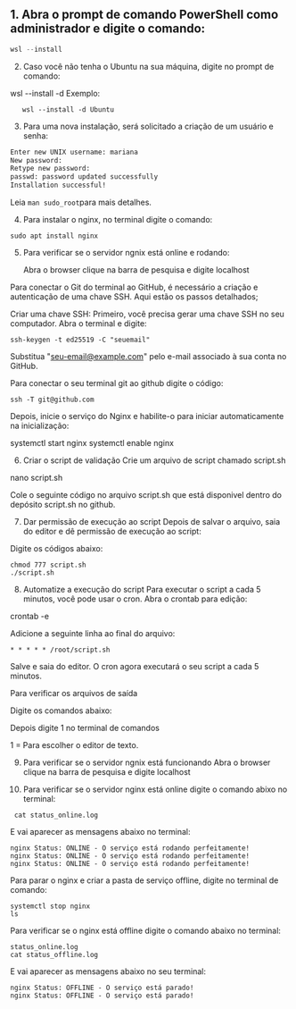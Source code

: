 ## 1. Abra o prompt de comando PowerShell como administrador e digite o comando:
   ```PowerShell
   wsl --install
   ```
2. Caso você não tenha o Ubuntu na sua máquina, digite no prompt de comando:


wsl --install -d <NomeDaDistro>
   Exemplo: 
```PowerShel
   wsl --install -d Ubuntu
   ```
3. Para uma nova instalação, será solicitado a criação de um usuário e senha:
```bash
Enter new UNIX username: mariana
New password:
Retype new password:
passwd: password updated successfully
Installation successful!
```
Leia ``` man sudo_root ```para mais detalhes.

4. Para instalar o nginx, no terminal digite o comando:

```
sudo apt install nginx
```

5. Para verificar se o servidor ngnix está online e rodando:

   Abra o browser clique na barra de pesquisa e digite localhost
   
Para conectar o Git do terminal ao GitHub, é necessário a criação e autenticação de uma chave SSH. Aqui estão os passos detalhados\;

Criar uma chave SSH: Primeiro, você precisa gerar uma chave SSH no seu computador. Abra o terminal e digite:
```
ssh-keygen -t ed25519 -C "seuemail"
```
Substitua "seu-email@example.com" pelo e-mail associado à sua conta no GitHub. 

Para conectar o seu terminal git ao github digite o código: 
```
ssh -T git@github.com
```
Depois, inicie o serviço do Nginx e habilite-o para iniciar automaticamente na inicialização:

systemctl start nginx
systemctl enable nginx

6. Criar o script de validação
Crie um arquivo de script chamado script.sh

nano script.sh

Cole o seguinte código no arquivo script.sh que está disponivel dentro do depósito script.sh no github.



7. Dar permissão de execução ao script
Depois de salvar o arquivo, saia do editor e dê permissão de execução ao script:

Digite os códigos abaixo: 
```
chmod 777 script.sh
./script.sh 
```

8. Automatize a execução do script
Para executar o script a cada 5 minutos, você pode usar o cron. Abra o crontab para edição:

crontab -e

Adicione a seguinte linha ao final do arquivo:
```
* * * * * /root/script.sh
```
Salve e saia do editor. O cron agora executará o seu script a cada 5 minutos.

Para verificar os arquivos de saída

Digite os comandos abaixo:

Depois digite 1 no terminal de comandos 

1 = Para escolher o editor de texto.

9. Para verificar se o servidor ngnix está funcionando 
   Abra o browser clique na barra de pesquisa e digite localhost


10. Para verificar se o servidor nginx está online digite o comando abixo no terminal:

```
 cat status_online.log
```
E vai aparecer as mensagens abaixo no terminal:
```
nginx Status: ONLINE - O serviço está rodando perfeitamente!
nginx Status: ONLINE - O serviço está rodando perfeitamente!
nginx Status: ONLINE - O serviço está rodando perfeitamente!
```
 Para parar o nginx e criar a pasta de serviço offline, digite no terminal de comando: 
 ```
systemctl stop nginx 
ls
```
Para verificar se o nginx está offline digite o comando abaixo no terminal: 
```
status_online.log
cat status_offline.log
```

E vai aparecer as mensagens abaixo no seu terminal:

```
nginx Status: OFFLINE - O serviço está parado!
nginx Status: OFFLINE - O serviço está parado!
```

